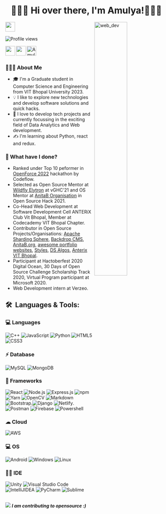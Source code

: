 <h1 align="center">🙋🏻‍♂️ Hi over there, I'm Amulya!🧑🏻‍💻 </h1>

<img align="right" alt="web_dev" width="45%" src="https://www.aagnia.com/wp-content/uploads/2021/12/39998-web-development.gif">

</a><img src="https://media.giphy.com/media/WUlplcMpOCEmTGBtBW/giphy.gif" width="30"> 
</em></p>

<p align="left">
    <img src="https://komarev.com/ghpvc/?username=Amulya-coder&label=Profile%20views&color=0e75b6&style=flat" alt="Profile views">
</p>

<a href="https://www.linkedin.com/in/amulyadixit/">
  <img align="left" height="30" width="30px" src="https://cdn.jsdelivr.net/npm/simple-icons@v3/icons/linkedin.svg"  />
</a>

 <a href="mailto:amulyadixit07@gmail.com">
  <img align="left" height="30" width="30px" src="https://cdn.jsdelivr.net/npm/simple-icons@v3/icons/gmail.svg" />
</a>

<a href="https://dev.to/amulyacoder">
  <img src="https://d2fltix0v2e0sb.cloudfront.net/dev-badge.svg" alt="Amulya's DEV Profile" align="left" height="30" width="30" />
</a>
<br />
<br/>

### 👨🏻‍💻 About Me

- 🎓 I'm a Graduate student in Computer Science and Engineering from VIT Bhopal University 2023.
- 💡  I like to explore new technologies and develop software solutions and quick hacks.
- 🌱 I love to develop tech projects and currently focussing in the exciting field of Data Analytics and Web development.
- ✍ I'm learning about Python, react and redux.
### 🌱 What have I done? 

- Ranked under Top 10 peformer in [OpenForce 2022](https://www.openforce.tech/) hackathon by Codeflow.
- Selected as Open Source Mentor at [Wildfly Elytron](https://github.com/wildfly-security/wildfly-elytron) at vGHC'21 and OS Mentor at [AnitaB Organisation](https://github.com/anitab-org) in Open Source Hack 2021.
- Co-Head Web Development at Software Development Cell ANTERiX Club Vit Bhopal, Member at Codecademy VIT Bhopal Chapter.
- Contributor in Open Source Projects/Organisations: [Apache Sharding Sphere](https://github.com/apache/shardingsphere), [Backdrop CMS](https://github.com/backdrop),
   [AnitaB.org](https://github.com/anitab-org), [awesome portfolio websites](https://github.com/smaranjitghose/awesome-portfolio-websites), [Styles](https://github.com/sumana2001/styles), [DS Algos](https://github.com/rohan8594/DS-Algos), [Anterix VIT Bhopal](https://github.com/NikhilKD/Anterix).
- Participant at Hactoberfest 2020 Digital Ocean, 30 Days of Open Source Challenge Scholarship Track 2020, Virtual Program participant at Microsoft 2020.  
- Web Development intern at Verzeo. 

<h2> 🛠 &nbsp;Languages & Tools:</h2>

### 💻 Languages
![C++](https://img.shields.io/badge/C%2B%2B-00599C?style=for-the-badge&logo=c%2B%2B&logoColor=white) ![JavaScript](https://img.shields.io/badge/JavaScript-323330?style=for-the-badge&logo=javascript&logoColor=F7DF1E) ![Python](https://img.shields.io/badge/Python-FFD43B?style=for-the-badge&logo=python&logoColor=blue) ![HTML5](https://img.shields.io/badge/HTML5-E34F26?style=for-the-badge&logo=html5&logoColor=white) ![CSS3](https://img.shields.io/badge/CSS3-1572B6?style=for-the-badge&logo=css3&logoColor=white)



### ⚡ Database
![MySQL](https://img.shields.io/badge/MySQL-005C84?style=for-the-badge&logo=mysql&logoColor=white) ![MongoDB](https://img.shields.io/badge/MongoDB-4EA94B?style=for-the-badge&logo=mongodb&logoColor=white)

### 🚀 Frameworks 
![React](https://img.shields.io/badge/React-20232A?style=for-the-badge&logo=react&logoColor=61DAFB) ![Node.js](https://img.shields.io/badge/Node.js-43853D?style=for-the-badge&logo=node-dot-js&logoColor=white) ![Express.js](https://img.shields.io/badge/Express.js-000000?style=for-the-badge&logo=express&logoColor=white) ![npm](https://img.shields.io/badge/npm-CB3837?style=for-the-badge&logo=npm&logoColor=white) ![Yarn](https://img.shields.io/badge/Yarn-2C8EBB?style=for-the-badge&logo=yarn&logoColor=white) ![OpenCV](https://img.shields.io/badge/OpenCV-27338e?style=for-the-badge&logo=OpenCV&logoColor=white) ![Markdown](https://img.shields.io/badge/Markdown-000000?style=for-the-badge&logo=markdown&logoColor=white) ![Bootstrap](https://img.shields.io/badge/Bootstrap-563D7C?style=for-the-badge&logo=bootstrap&logoColor=white).![Django](https://img.shields.io/badge/Django-092E20?style=for-the-badge&logo=django&logoColor=green) ![Netlify](https://img.shields.io/badge/Netlify-00C7B7?style=for-the-badge&logo=netlify&logoColor=white). ![Postman](https://img.shields.io/badge/Postman-FF6C37?style=for-the-badge&logo=Postman&logoColor=white) ![Firebase](https://img.shields.io/badge/firebase-ffca28?style=for-the-badge&logo=firebase&logoColor=black) ![Powershell](https://img.shields.io/badge/PowerShell-5391FE?style=for-the-badge&logo=PowerShell&logoColor=white)

### ☁ Cloud 
![AWS](https://img.shields.io/badge/Amazon_AWS-232F3E?style=for-the-badge&logo=amazon-aws&logoColor=white)

### 💻 OS
![Android](https://img.shields.io/badge/Android-3DDC84?style=for-the-badge&logo=android&logoColor=white) ![Windows](https://img.shields.io/badge/Windows-0078D6?style=for-the-badge&logo=windows&logoColor=white) ![Linux](https://img.shields.io/badge/Linux-FCC624?style=for-the-badge&logo=linux&logoColor=black)

### 👩‍💻 IDE
![Unity](https://img.shields.io/badge/Unity-100000?style=for-the-badge&logo=unity&logoColor=white) ![Visual Studio Code](https://img.shields.io/badge/Visual_Studio_Code-0078D4?style=for-the-badge&logo=visual%20studio%20code&logoColor=white) ![IntelliJIDEA](https://img.shields.io/badge/IntelliJIDEA-000000.svg?style=for-the-badge&logo=intellij-idea&logoColor=white) ![PyCharm](https://img.shields.io/badge/pycharm-143?style=for-the-badge&logo=pycharm&logoColor=black&color=black&labelColor=green) ![Sublime](https://img.shields.io/badge/sublime_text-%23575757.svg?&style=for-the-badge&logo=sublime-text&logoColor=important)
<br/>
<br/>


<p>
<img src="https://media.giphy.com/media/dxn6fRlTIShoeBr69N/giphy.gif">
<em><b> I am contributing to opensource :)</em>
</p>
